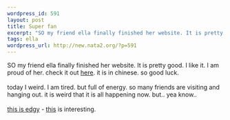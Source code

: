 ```yaml
--- 
wordpress_id: 591
layout: post
title: Super fan
excerpt: "SO my friend ella finally finished her website. It is pretty good. I like it. I am proud of her. check it out here. it is in chinese. so good luck. today I weird. I am tired. but full of energy. so many friends are visiting and hanging out. it is weird that it is all happening now. but.. yea know.. "
tags: ella
wordpress_url: http://new.nata2.org/?p=591
---
```

SO my friend ella finally finished her website. It is pretty good. I like it. I am proud of her. check it out <a href="http://home.kimo.com.tw/pzantique/">here</a>. it is in chinese. so good luck. <br/><br/>today I weird. I am tired. but full of energy. so many friends are visiting and hanging out. it is weird that it is all happening now. but.. yea know.. <br/><br/><a href="http://www.cullenleeds.force9.co.uk/september11tm/ILoveNY.htm">this is edgy</a> - <a href="http://www.namepower101.com">this</a> is interesting. 
